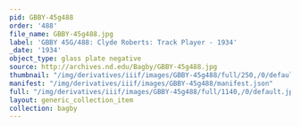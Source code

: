 ```yaml
---
pid: GBBY-45g488
order: '488'
file_name: GBBY-45g488.jpg
label: 'GBBY 45G/488: Clyde Roberts: Track Player - 1934'
_date: '1934'
object_type: glass plate negative
source: http://archives.nd.edu/Bagby/GBBY-45g488.jpg
thumbnail: "/img/derivatives/iiif/images/GBBY-45g488/full/250,/0/default.jpg"
manifest: "/img/derivatives/iiif/images/GBBY-45g488/manifest.json"
full: "/img/derivatives/iiif/images/GBBY-45g488/full/1140,/0/default.jpg"
layout: generic_collection_item
collection: bagby
---
```

